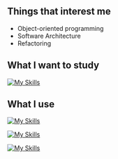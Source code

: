 ## Things that interest me

- Object-oriented programming
- Software Architecture
- Refactoring

## What I want to study

[![My Skills](https://skillicons.dev/icons?i=go,rust)](https://skillicons.dev)

## What I use

[![My Skills](https://skillicons.dev/icons?i=ts,react,nextjs,vite,vercel)](https://skillicons.dev)

[![My Skills](https://skillicons.dev/icons?i=ruby,rails)](https://skillicons.dev)

[![My Skills](https://skillicons.dev/icons?i=cpp,py,docker)](https://skillicons.dev)

